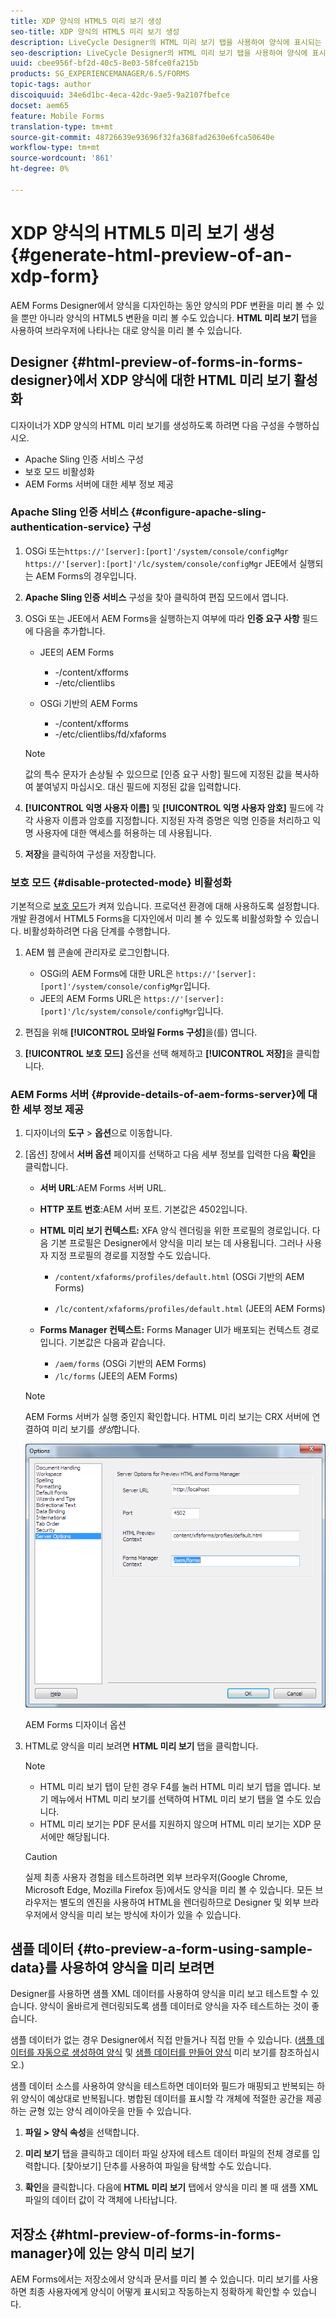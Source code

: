 ```yaml
---
title: XDP 양식의 HTML5 미리 보기 생성
seo-title: XDP 양식의 HTML5 미리 보기 생성
description: LiveCycle Designer의 HTML 미리 보기 탭을 사용하여 양식에 표시되는 내용을 미리 볼 수 있습니다.
seo-description: LiveCycle Designer의 HTML 미리 보기 탭을 사용하여 양식에 표시되는 내용을 미리 볼 수 있습니다.
uuid: cbee956f-bf2d-40c5-8e03-58fce0fa215b
products: SG_EXPERIENCEMANAGER/6.5/FORMS
topic-tags: author
discoiquuid: 34e6d1bc-4eca-42dc-9ae5-9a2107fbefce
docset: aem65
feature: Mobile Forms
translation-type: tm+mt
source-git-commit: 48726639e93696f32fa368fad2630e6fca50640e
workflow-type: tm+mt
source-wordcount: '861'
ht-degree: 0%

---
```



# XDP 양식의 HTML5 미리 보기 생성{#generate-html-preview-of-an-xdp-form}

AEM Forms Designer에서 양식을 디자인하는 동안 양식의 PDF 변환을 미리 볼 수 있을 뿐만 아니라 양식의 HTML5 변환을 미리 볼 수도 있습니다. **HTML 미리 보기** 탭을 사용하여 브라우저에 나타나는 대로 양식을 미리 볼 수 있습니다.

## Designer {#html-preview-of-forms-in-forms-designer}에서 XDP 양식에 대한 HTML 미리 보기 활성화

디자이너가 XDP 양식의 HTML 미리 보기를 생성하도록 하려면 다음 구성을 수행하십시오.

* Apache Sling 인증 서비스 구성
* 보호 모드 비활성화
* AEM Forms 서버에 대한 세부 정보 제공

### Apache Sling 인증 서비스 {#configure-apache-sling-authentication-service} 구성

1. OSGi 또는`https://'[server]:[port]'/system/console/configMgr`
   `https://'[server]:[port]'/lc/system/console/configMgr` JEE에서 실행되는 AEM Forms의 경우입니다.
1. **Apache Sling 인증 서비스** 구성을 찾아 클릭하여 편집 모드에서 엽니다.

1. OSGi 또는 JEE에서 AEM Forms을 실행하는지 여부에 따라 **인증 요구 사항** 필드에 다음을 추가합니다.

   * JEE의 AEM Forms

      * -/content/xfforms
      * -/etc/clientlibs
   * OSGi 기반의 AEM Forms

      * -/content/xfforms
      * -/etc/clientlibs/fd/xfaforms

   >[!NOTE]
   >
   >값의 특수 문자가 손상될 수 있으므로 [인증 요구 사항] 필드에 지정된 값을 복사하여 붙여넣지 마십시오. 대신 필드에 지정된 값을 입력합니다.

1. **[!UICONTROL 익명 사용자 이름]** 및 **[!UICONTROL 익명 사용자 암호]** 필드에 각각 사용자 이름과 암호를 지정합니다. 지정된 자격 증명은 익명 인증을 처리하고 익명 사용자에 대한 액세스를 허용하는 데 사용됩니다.
1. **저장**&#x200B;을 클릭하여 구성을 저장합니다.

### 보호 모드 {#disable-protected-mode} 비활성화

기본적으로 [보호 모드](../../forms/using/get-xdp-pdf-documents-aem.md)가 켜져 있습니다. 프로덕션 환경에 대해 사용하도록 설정합니다. 개발 환경에서 HTML5 Forms을 디자인에서 미리 볼 수 있도록 비활성화할 수 있습니다. 비활성화하려면 다음 단계를 수행합니다.

1. AEM 웹 콘솔에 관리자로 로그인합니다.

   * OSGi의 AEM Forms에 대한 URL은 `https://'[server]:[port]'/system/console/configMgr`입니다.
   * JEE의 AEM Forms URL은 `https://'[server]:[port]'/lc/system/console/configMgr`입니다.

1. 편집을 위해 **[!UICONTROL 모바일 Forms 구성]**&#x200B;을(를) 엽니다.
1. **[!UICONTROL 보호 모드]** 옵션을 선택 해제하고 **[!UICONTROL 저장]**&#x200B;을 클릭합니다.

### AEM Forms 서버 {#provide-details-of-aem-forms-server}에 대한 세부 정보 제공

1. 디자이너의 **도구** > **옵션**&#x200B;으로 이동합니다.
1. [옵션] 창에서 **서버 옵션** 페이지를 선택하고 다음 세부 정보를 입력한 다음 **확인**&#x200B;을 클릭합니다.

   * **서버 URL**:AEM Forms 서버 URL.

   * **HTTP 포트 번호**:AEM 서버 포트. 기본값은 4502입니다.
   * **HTML 미리 보기 컨텍스트:** XFA 양식 렌더링을 위한 프로필의 경로입니다. 다음 기본 프로필은 Designer에서 양식을 미리 보는 데 사용됩니다. 그러나 사용자 지정 프로필의 경로를 지정할 수도 있습니다.

      * `/content/xfaforms/profiles/default.html` (OSGi 기반의 AEM Forms)

      * `/lc/content/xfaforms/profiles/default.html` (JEE의 AEM Forms)
   * **Forms Manager 컨텍스트:** Forms Manager UI가 배포되는 컨텍스트 경로입니다. 기본값은 다음과 같습니다.

      * `/aem/forms` (OSGi 기반의 AEM Forms)
      * `/lc/forms` (JEE의 AEM Forms)

   >[!NOTE]
   >
   >AEM Forms 서버가 실행 중인지 확인합니다. HTML 미리 보기는 CRX 서버에 연결하여 미리 보기를 *생성*&#x200B;합니다.

   ![AEM Forms 디자이너 옵션  ](assets/server_options.png)

   AEM Forms 디자이너 옵션

1. HTML로 양식을 미리 보려면 **HTML 미리 보기** 탭을 클릭합니다.

   >[!NOTE]
   >
   >
   >
   >
   >    * HTML 미리 보기 탭이 닫힌 경우 F4를 눌러 HTML 미리 보기 탭을 엽니다. 보기 메뉴에서 HTML 미리 보기를 선택하여 HTML 미리 보기 탭을 열 수도 있습니다.
   >    * HTML 미리 보기는 PDF 문서를 지원하지 않으며 HTML 미리 보기는 XDP 문서에만 해당됩니다.


   >[!CAUTION]
   >
   >실제 최종 사용자 경험을 테스트하려면 외부 브라우저(Google Chrome, Microsoft Edge, Mozilla Firefox 등)에서도 양식을 미리 볼 수 있습니다. 모든 브라우저는 별도의 엔진을 사용하여 HTML을 렌더링하므로 Designer 및 외부 브라우저에서 양식을 미리 보는 방식에 차이가 있을 수 있습니다.

## 샘플 데이터 {#to-preview-a-form-using-sample-data}를 사용하여 양식을 미리 보려면

Designer를 사용하면 샘플 XML 데이터를 사용하여 양식을 미리 보고 테스트할 수 있습니다. 양식이 올바르게 렌더링되도록 샘플 데이터로 양식을 자주 테스트하는 것이 좋습니다.

샘플 데이터가 없는 경우 Designer에서 직접 만들거나 직접 만들 수 있습니다. ([샘플 데이터를 자동으로 생성하여 양식](https://help.adobe.com/en_US/AEMForms/6.1/DesignerHelp/WS107c29ade9134a2c136ae6f212a1f379c94-8000.2.html#WS92d06802c76abadb-728f46ac129b395660c-7efe.2) 및 [샘플 데이터를 만들어 양식](https://help.adobe.com/en_US/AEMForms/6.1/DesignerHelp/WS107c29ade9134a2c136ae6f212a1f379c94-8000.2.html#WS92d06802c76abadb-728f46ac129b395660c-7eff.2) 미리 보기를 참조하십시오.)

샘플 데이터 소스를 사용하여 양식을 테스트하면 데이터와 필드가 매핑되고 반복되는 하위 양식이 예상대로 반복됩니다. 병합된 데이터를 표시할 각 개체에 적절한 공간을 제공하는 균형 있는 양식 레이아웃을 만들 수 있습니다.

1. **파일 > 양식 속성**&#x200B;을 선택합니다.

1. **미리 보기** 탭을 클릭하고 데이터 파일 상자에 테스트 데이터 파일의 전체 경로를 입력합니다. [찾아보기] 단추를 사용하여 파일을 탐색할 수도 있습니다.

1. **확인**&#x200B;을 클릭합니다. 다음에 **HTML 미리 보기** 탭에서 양식을 미리 볼 때 샘플 XML 파일의 데이터 값이 각 객체에 나타납니다.

## 저장소 {#html-preview-of-forms-in-forms-manager}에 있는 양식 미리 보기

AEM Forms에서는 저장소에서 양식과 문서를 미리 볼 수 있습니다. 미리 보기를 사용하면 최종 사용자에게 양식이 어떻게 표시되고 작동하는지 정확하게 확인할 수 있습니다.
